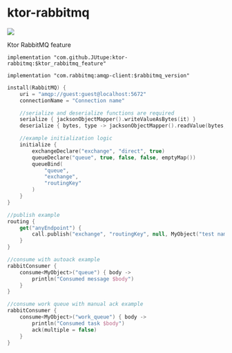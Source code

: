 # ktor-rabbitmq
[![](https://jitpack.io/v/JUtupe/ktor-rabbitmq.svg)](https://jitpack.io/#JUtupe/ktor-rabbitmq)

Ktor RabbitMQ feature

`implementation "com.github.JUtupe:ktor-rabbitmq:$ktor_rabbitmq_feature"`

`implementation "com.rabbitmq:amqp-client:$rabbitmq_version"`

```kotlin
install(RabbitMQ) {
    uri = "amqp://guest:guest@localhost:5672"
    connectionName = "Connection name"

    //serialize and deserialize functions are required
    serialize { jacksonObjectMapper().writeValueAsBytes(it) }
    deserialize { bytes, type -> jacksonObjectMapper().readValue(bytes, type.javaObjectType) }

    //example initialization logic
    initialize {
        exchangeDeclare("exchange", "direct", true)
        queueDeclare("queue", true, false, false, emptyMap())
        queueBind(
            "queue",
            "exchange",
            "routingKey"
        )
    }
}

//publish example
routing {
    get("anyEndpoint") {
        call.publish("exchange", "routingKey", null, MyObject("test name"))
    }
}

//consume with autoack example
rabbitConsumer {
    consume<MyObject>("queue") { body ->
        println("Consumed message $body")
    }
}

//consume work queue with manual ack example
rabbitConsumer {
    consume<MyObject>("work_queue") { body ->
        println("Consumed task $body")
        ack(multiple = false)
    }
}
```
